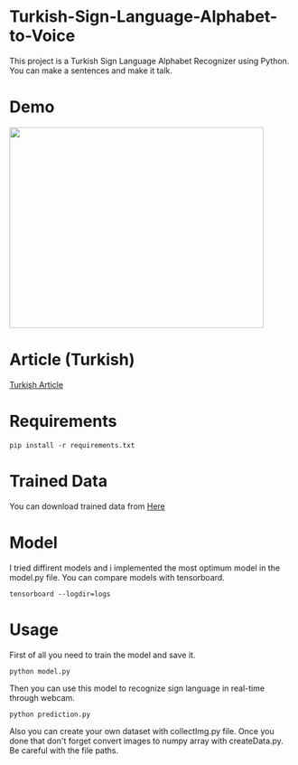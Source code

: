 # Turkish-Sign-Language-Alphabet-to-Voice

This project is a Turkish Sign Language Alphabet Recognizer using Python.
You can make a sentences and make it talk.

# Demo
<img src="https://github.com/saliherdemk/Turkish-Sign-Language-Alphabet-to-Voice/blob/master/media/demo.gif" width="450" height="355">

# Article (Turkish)
[Turkish Article](https://drive.google.com/file/d/1w7vMpXj_KUjqeKczWPqj6jAhSdFLQhUA/view)

# Requirements
```
pip install -r requirements.txt
```

# Trained Data
You can download trained data from [Here](https://drive.google.com/file/d/1ApQOGHlMVP52LSJoSoBsvw46gDHgda2-/view?usp=sharing)

# Model
I tried diffirent models and i implemented the most optimum model in the model.py file.
You can compare models with tensorboard.
```
tensorboard --logdir=logs
```

# Usage
First of all you need to train the model and save it.
```
python model.py
```
Then you can use this model to recognize sign language in real-time through webcam.
```
python prediction.py
```
Also you can create your own dataset with collectImg.py file. Once you done that don't forget convert images to numpy array with createData.py. Be careful with the file paths.
